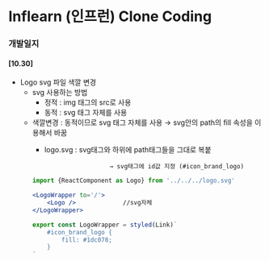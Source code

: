 # Inflearn (인프런) Clone Coding

### 개발일지
#### [10.30]

- Logo svg 파일 색깔 변경
    - svg 사용하는 방법
        - 정적 : img 태그의 src로 사용
        - 동적 : svg 태그 자체를 사용
    - 색깔변경 : 동적이므로 svg 태그 자체를 사용 → svg안의 path의 fill 속성을 이용해서 바꿈
        - logo.svg : svg태그와 하위에 path태그들을 그대로 복붙
            
                                → svg태그에 id값 지정 (#icon_brand_logo)
            
        
        ```jsx
        import {ReactComponent as Logo} from '../../../logo.svg'
        
        <LogoWrapper to='/'>
            <Logo />             //svg자체
        </LogoWrapper>
        
        export const LogoWrapper = styled(Link)`
            #icon_brand_logo {
                fill: #1dc078;
            }
        `
        ```